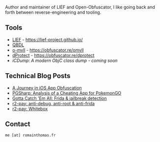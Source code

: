 Author and maintainer of LIEF and Open-Obfuscator,
I like going back and forth between reverse-engineering and tooling.

## Tools

* [LIEF](https://github.com/lief-project/LIEF) - https://lief-project.github.io/
* [QBDL](https://github.com/quarkslab/QBDL)
* [o-mvll](https://github.com/open-obfuscator/o-mvll) - https://obfuscator.re/omvll
* [dProtect](https://github.com/open-obfuscator/dProtect) - https://obfuscator.re/dprotect
* *iCDump: A modern ObjC class dump - coming soon*

## Technical Blog Posts

* [A Journey in iOS App Obfuscation](https://www.romainthomas.fr/post/22-08-ios-obfuscation/)
* [PGSharp: Analysis of a Cheating App for PokemonGO](https://www.romainthomas.fr/post/21-11-pgsharp-analysis/)
* [Gotta Catch 'Em All: Frida & jailbreak detection](https://www.romainthomas.fr/post/21-07-pokemongo-anti-frida-jailbreak-bypass/)
* [r2-pay: anti-debug, anti-root & anti-frida](https://www.romainthomas.fr/post/20-09-r2con-obfuscated-whitebox-part1/)
* [r2-pay: Whitebox](https://www.romainthomas.fr/post/20-09-r2con-obfuscated-whitebox-part2/)

## Contact

``me [at] romainthomas.fr``

